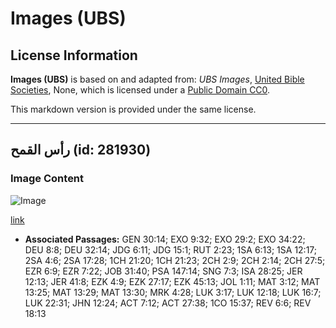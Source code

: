 # Images (UBS)

## License Information

**Images (UBS)** is based on and adapted from: _UBS Images_, [United Bible Societies](https://unitedbiblesocieties.org/), None, which is licensed under a [Public Domain CC0](https://creativecommons.org/public-domain/cc0/).

This markdown version is provided under the same license.



--------------------------------

## رأس القمح (id: 281930)

### Image Content

![Image](https://cdn.aquifer.bible/aquifer-content/resources/Media/WEB-0906_wheat_head.jpg)

[link](https://cdn.aquifer.bible/aquifer-content/resources/Media/WEB-0906_wheat_head.jpg)

* **Associated Passages:** GEN 30:14; EXO 9:32; EXO 29:2; EXO 34:22; DEU 8:8; DEU 32:14; JDG 6:11; JDG 15:1; RUT 2:23; 1SA 6:13; 1SA 12:17; 2SA 4:6; 2SA 17:28; 1CH 21:20; 1CH 21:23; 2CH 2:9; 2CH 2:14; 2CH 27:5; EZR 6:9; EZR 7:22; JOB 31:40; PSA 147:14; SNG 7:3; ISA 28:25; JER 12:13; JER 41:8; EZK 4:9; EZK 27:17; EZK 45:13; JOL 1:11; MAT 3:12; MAT 13:25; MAT 13:29; MAT 13:30; MRK 4:28; LUK 3:17; LUK 12:18; LUK 16:7; LUK 22:31; JHN 12:24; ACT 7:12; ACT 27:38; 1CO 15:37; REV 6:6; REV 18:13

